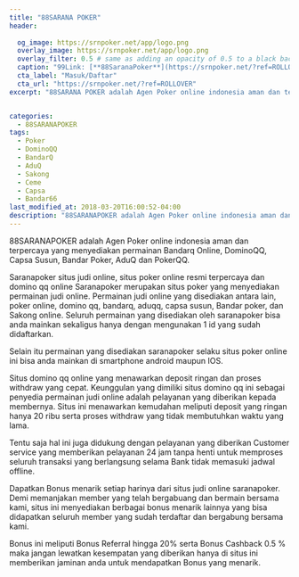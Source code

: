 ```yaml
---
title: "88SARANA POKER"
header:
  
  og_image: https://srnpoker.net/app/logo.png
  overlay_image: https://srnpoker.net/app/logo.png
  overlay_filter: 0.5 # same as adding an opacity of 0.5 to a black background
  caption: "99Link: [**88SaranaPoker**](https://srnpoker.net/?ref=ROLLOVER)"
  cta_label: "Masuk/Daftar"
  cta_url: "https://srnpoker.net/?ref=ROLLOVER"
excerpt: "88SARANA POKER adalah Agen Poker online indonesia aman dan terpercaya yang menyediakan permainan Bandarq Online, DominoQQ, Capsa Susun, Bandar Poker, AduQ dan PokerQQ."


categories:
  - 88SARANAPOKER
tags:
  - Poker
  - DominoQQ
  - BandarQ
  - AduQ
  - Sakong
  - Ceme
  - Capsa
  - Bandar66
last_modified_at: 2018-03-20T16:00:52-04:00
description: "88SARANAPOKER adalah Agen Poker online indonesia aman dan terpercaya yang menyediakan permainan Bandarq Online, DominoQQ, Capsa Susun, Bandar Poker, AduQ dan PokerQQ."
---
```

88SARANAPOKER adalah Agen Poker online indonesia aman dan terpercaya yang menyediakan permainan Bandarq Online, DominoQQ, Capsa Susun, Bandar Poker, AduQ dan PokerQQ.

Saranapoker situs judi online, situs poker online resmi terpercaya dan domino qq online
Saranapoker merupakan situs poker yang menyediakan permainan judi online. Permainan judi online yang disediakan antara lain, poker online, domino qq, bandarq, aduqq, capsa susun, Bandar poker, dan Sakong online. Seluruh permainan yang disediakan oleh saranapoker bisa anda mainkan sekaligus hanya dengan mengunakan 1 id yang sudah didaftarkan.

Selain itu permainan yang disediakan saranapoker selaku situs poker online ini bisa anda mainkan di smartphone android maupun IOS.

Situs domino qq online yang menawarkan deposit ringan dan proses withdraw yang cepat.
Keunggulan yang dimiliki situs domino qq ini sebagai penyedia permainan judi online adalah pelayanan yang diberikan kepada membernya. Situs ini menawarkan kemudahan meliputi deposit yang ringan hanya 20 ribu serta proses withdraw yang tidak membutuhkan waktu yang lama.

Tentu saja hal ini juga didukung dengan pelayanan yang diberikan Customer service yang memberikan pelayanan 24 jam tanpa henti untuk memproses seluruh transaksi yang berlangsung selama Bank tidak memasuki jadwal offline.

Dapatkan Bonus menarik setiap harinya dari situs judi online saranapoker.
Demi memanjakan member yang telah bergabuang dan bermain bersama kami, situs ini menyediakan berbagai bonus menarik lainnya yang bisa didapatkan seluruh member yang sudah terdaftar dan bergabung bersama kami.

Bonus ini meliputi Bonus Referral hingga 20% serta Bonus Cashback 0.5 % maka jangan lewatkan kesempatan yang diberikan hanya di situs ini memberikan jaminan anda untuk mendapatkan Bonus yang menarik.
